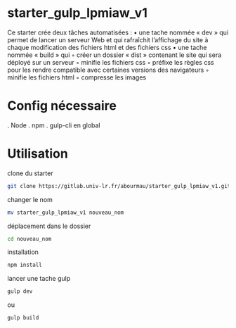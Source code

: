 # starter_gulp_lpmiaw_v1

Ce starter crée deux tâches automatisées : 
    • une tache nommée « dev » qui permet de lancer un serveur Web et qui rafraîchit l’affichage du site à chaque modification des fichiers html et des fichiers css
    • une tache nommée « build » qui 
        ◦ créer un dossier « dist » contenant le site qui sera déployé sur un serveur
        ◦ minifie les fichiers css 
        ◦ préfixe les règles css pour les rendre compatible avec certaines versions des navigateurs
        ◦ minifie les fichiers html
        ◦ compresse les images 

# Config nécessaire
  . Node
  . npm 
  . gulp-cli en global

# Utilisation

clone du starter
```sh
git clone https://gitlab.univ-lr.fr/abourmau/starter_gulp_lpmiaw_v1.git
```

changer le nom 
```sh
mv starter_gulp_lpmiaw_v1 nouveau_nom
```

déplacement dans le dossier
```sh
cd nouveau_nom
```

installation
```sh
npm install
```

lancer une tache gulp
```sh
gulp dev
```
ou

```sh
gulp build
```



